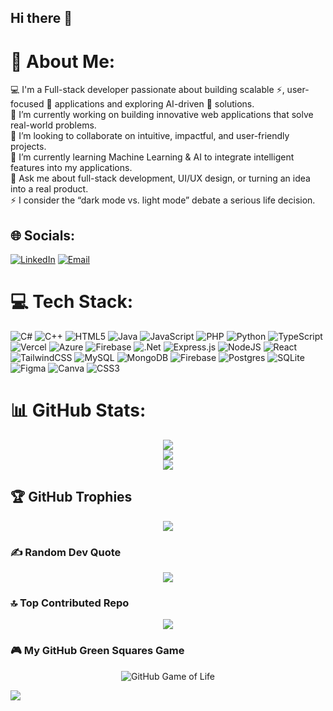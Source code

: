 ## Hi there 👋
# 💫 About Me:
💻 I'm a Full-stack developer passionate about building scalable ⚡, user-focused 👥 applications and exploring AI-driven 🤖 solutions. <br>
🔭 I’m currently working on building innovative web applications that solve real-world problems. <br>
🤝 I’m looking to collaborate on intuitive, impactful, and user-friendly projects. <br>
🌱 I’m currently learning Machine Learning & AI to integrate intelligent features into my applications. <br>
💬 Ask me about full-stack development, UI/UX design, or turning an idea into a real product. <br>
⚡ I consider the “dark mode vs. light mode” debate a serious life decision.<br>

## 🌐 Socials:
[![LinkedIn](https://img.shields.io/badge/LinkedIn-%230077B5.svg?logo=linkedin&logoColor=white)](https://linkedin.com/in/lealem-mekuria) 
[![Email](https://img.shields.io/badge/Email-D14836?logo=gmail&logoColor=white)](mailto:lealemm01@gmail.com) 

# 💻 Tech Stack:
![C#](https://img.shields.io/badge/c%23-%23239120.svg?style=plastic&logo=csharp&logoColor=white) ![C++](https://img.shields.io/badge/c++-%2300599C.svg?style=plastic&logo=c%2B%2B&logoColor=white) ![HTML5](https://img.shields.io/badge/html5-%23E34F26.svg?style=plastic&logo=html5&logoColor=white) ![Java](https://img.shields.io/badge/java-%23ED8B00.svg?style=plastic&logo=openjdk&logoColor=white) ![JavaScript](https://img.shields.io/badge/javascript-%23323330.svg?style=plastic&logo=javascript&logoColor=%23F7DF1E) ![PHP](https://img.shields.io/badge/php-%23777BB4.svg?style=plastic&logo=php&logoColor=white) ![Python](https://img.shields.io/badge/python-3670A0?style=plastic&logo=python&logoColor=ffdd54) ![TypeScript](https://img.shields.io/badge/typescript-%23007ACC.svg?style=plastic&logo=typescript&logoColor=white) ![Vercel](https://img.shields.io/badge/vercel-%23000000.svg?style=plastic&logo=vercel&logoColor=white) ![Azure](https://img.shields.io/badge/azure-%230072C6.svg?style=plastic&logo=microsoftazure&logoColor=white) ![Firebase](https://img.shields.io/badge/firebase-%23039BE5.svg?style=plastic&logo=firebase) ![.Net](https://img.shields.io/badge/.NET-5C2D91?style=plastic&logo=.net&logoColor=white) ![Express.js](https://img.shields.io/badge/express.js-%23404d59.svg?style=plastic&logo=express&logoColor=%2361DAFB) ![NodeJS](https://img.shields.io/badge/node.js-6DA55F?style=plastic&logo=node.js&logoColor=white) ![React](https://img.shields.io/badge/react-%2320232a.svg?style=plastic&logo=react&logoColor=%2361DAFB) ![TailwindCSS](https://img.shields.io/badge/tailwindcss-%2338B2AC.svg?style=plastic&logo=tailwind-css&logoColor=white) ![MySQL](https://img.shields.io/badge/mysql-4479A1.svg?style=plastic&logo=mysql&logoColor=white) ![MongoDB](https://img.shields.io/badge/MongoDB-%234ea94b.svg?style=plastic&logo=mongodb&logoColor=white) ![Firebase](https://img.shields.io/badge/firebase-a08021?style=plastic&logo=firebase&logoColor=ffcd34) ![Postgres](https://img.shields.io/badge/postgres-%23316192.svg?style=plastic&logo=postgresql&logoColor=white) ![SQLite](https://img.shields.io/badge/sqlite-%2307405e.svg?style=plastic&logo=sqlite&logoColor=white) ![Figma](https://img.shields.io/badge/figma-%23F24E1E.svg?style=plastic&logo=figma&logoColor=white) ![Canva](https://img.shields.io/badge/Canva-%2300C4CC.svg?style=plastic&logo=Canva&logoColor=white) ![CSS3](https://img.shields.io/badge/css3-%231572B6.svg?style=plastic&logo=css3&logoColor=white) 

# 📊 GitHub Stats:
<div align="center">

![](https://github-readme-stats.vercel.app/api?username=lealem07&bg_color=000000&title_color=ffffff&text_color=ffffff&icon_color=00ff99&hide_border=true&include_all_commits=true&count_private=true)  
![](https://nirzak-streak-stats.vercel.app/?user=lealem07&theme=dark&background=000000&hide_border=true)  
![](https://github-readme-stats.vercel.app/api/top-langs/?username=lealem07&bg_color=000000&title_color=ffffff&text_color=ffffff&hide_border=true&include_all_commits=true&count_private=true&layout=compact)  

</div>

## 🏆 GitHub Trophies
<div align="center">

![](https://github-profile-trophy.vercel.app/?username=lealem07&theme=tokyonight&no-frame=true&no-bg=true&margin-w=4)

</div>

### ✍️ Random Dev Quote
<div align="center">

![](https://quotes-github-readme.vercel.app/api?type=horizontal&theme=dark)

</div>

### 🔝 Top Contributed Repo
<div align="center">

![](https://github-contributor-stats.vercel.app/api?username=lealem07&limit=5&theme=dark&combine_all_yearly_contributions=true)

</div>

### 🎮 My GitHub Green Squares Game
<div align="center">

![GitHub Game of Life](https://github.com/lealem07/lealem07/blob/main/github-user-contribution.svg)

</div>

[![](https://visitcount.itsvg.in/api?id=lealem07&icon=0&color=3)](https://visitcount.itsvg.in)
